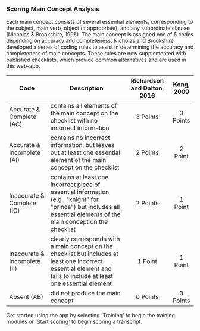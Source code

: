 ### Scoring Main Concept Analysis

Each main concept consists of several essential elements, corresponding to the subject, main verb, object (if appropriate), and any subordinate clauses (Nicholas & Brookshire, 1995). The main concept is assigned one of 5 codes depending on accuracy and completeness. Nicholas and Brookshire developed a series of coding rules to assist in determining the accuracy and completeness of main concepts. These rules are now supplemented with published checklists, which provide common alternatives and are used in this web-app.

<center>

 Code                         | Description                                                                                                                                                           | **Richardson and Dalton, 2016**   | **Kong, 2009**                         
------------------------------| --------------------------------------------------------------------------------------------------------------------------------------------------------------------- |:--------:|:-----------:
 Accurate & Complete (AC)     | contains all elements of the main concept on the checklist with no incorrect information                                                                              | 3 Points | 3 Points  
 Accurate & Incomplete (AI)   | contains no incorrect information, but leaves out at least one essential element of the main concept on the checklist                                                 | 2 Points | 2 Point 
 Inaccurate & Complete (IC)   | contains at least one incorrect piece of essential information (e.g., "knight" for "prince") but includes all essential elements of the main concept on the checklist | 2 Points | 1 Point  
 Inaccurate & Incomplete (II) | clearly corresponds with a main concept on the checklist but includes at least one incorrect essential element and fails to include at least one essential element    | 1 Point  | 1 Point                              
 Absent (AB)                  | did not produce the main concept                                                                                                                                      | 0 Points | 0 Points 
 
 </center>

Get started using the app by selecting 'Training' to begin the training modules or 'Start scoring' to begin scoring a transcript. 

